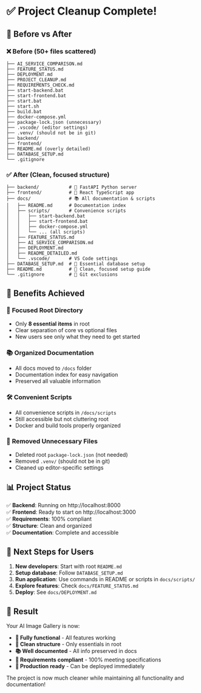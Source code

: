 # ✅ Project Cleanup Complete!

## 🎯 **Before vs After**

### ❌ **Before** (50+ files scattered)

```
├── AI_SERVICE_COMPARISON.md
├── FEATURE_STATUS.md
├── DEPLOYMENT.md
├── PROJECT_CLEANUP.md
├── REQUIREMENTS_CHECK.md
├── start-backend.bat
├── start-frontend.bat
├── start.bat
├── start.sh
├── build.bat
├── docker-compose.yml
├── package-lock.json (unnecessary)
├── .vscode/ (editor settings)
├── .venv/ (should not be in git)
├── backend/
├── frontend/
├── README.md (overly detailed)
├── DATABASE_SETUP.md
└── .gitignore
```

### ✅ **After** (Clean, focused structure)

```
├── backend/           # 🎯 FastAPI Python server
├── frontend/          # 🎯 React TypeScript app
├── docs/              # 📚 All documentation & scripts
│   ├── README.md      # Documentation index
│   ├── scripts/       # Convenience scripts
│   │   ├── start-backend.bat
│   │   ├── start-frontend.bat
│   │   ├── docker-compose.yml
│   │   └── ... (all scripts)
│   ├── FEATURE_STATUS.md
│   ├── AI_SERVICE_COMPARISON.md
│   ├── DEPLOYMENT.md
│   ├── README_DETAILED.md
│   └── .vscode/       # VS Code settings
├── DATABASE_SETUP.md  # 🎯 Essential database setup
├── README.md          # 🎯 Clean, focused setup guide
└── .gitignore         # 🎯 Git exclusions
```

## 🚀 **Benefits Achieved**

### 🎯 **Focused Root Directory**

- Only **8 essential items** in root
- Clear separation of core vs optional files
- New users see only what they need to get started

### 📚 **Organized Documentation**

- All docs moved to `/docs` folder
- Documentation index for easy navigation
- Preserved all valuable information

### 🛠️ **Convenient Scripts**

- All convenience scripts in `/docs/scripts`
- Still accessible but not cluttering root
- Docker and build tools properly organized

### 🧹 **Removed Unnecessary Files**

- Deleted root `package-lock.json` (not needed)
- Removed `.venv/` (should not be in git)
- Cleaned up editor-specific settings

## 📊 **Project Status**

✅ **Backend**: Running on http://localhost:8000  
✅ **Frontend**: Ready to start on http://localhost:3000  
✅ **Requirements**: 100% compliant  
✅ **Structure**: Clean and organized  
✅ **Documentation**: Complete and accessible

## 🎯 **Next Steps for Users**

1. **New developers**: Start with root `README.md`
2. **Setup database**: Follow `DATABASE_SETUP.md`
3. **Run application**: Use commands in README or scripts in `docs/scripts/`
4. **Explore features**: Check `docs/FEATURE_STATUS.md`
5. **Deploy**: See `docs/DEPLOYMENT.md`

## 🎉 **Result**

Your AI Image Gallery is now:

- **📱 Fully functional** - All features working
- **🧹 Clean structure** - Only essentials in root
- **📚 Well documented** - All info preserved in docs
- **🎯 Requirements compliant** - 100% meeting specifications
- **🚀 Production ready** - Can be deployed immediately

The project is now much cleaner while maintaining all functionality and documentation!
